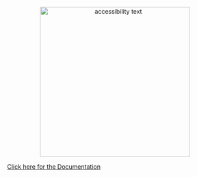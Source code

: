 <p align="center">
  <img src="https://i.imgur.com/31gxky7.jpg" width="350" alt="accessibility text">
</p>

[Click here for the Documentation](https://fenny.github.io/fiber)
